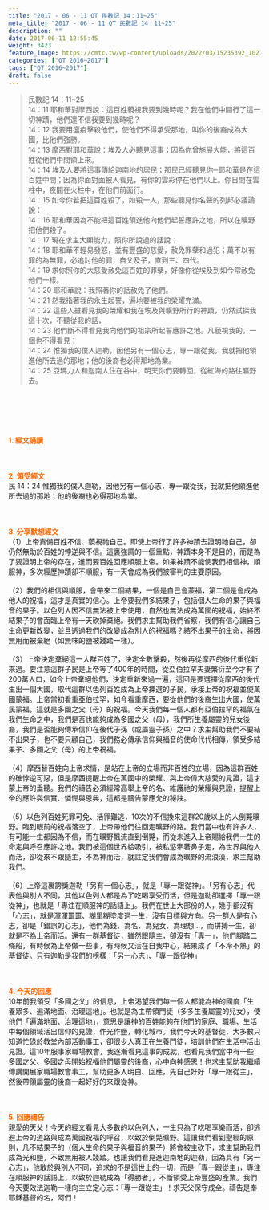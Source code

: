 ```yaml
---
title: "2017 - 06 - 11 QT 民數記 14：11~25"
meta_title: "2017 - 06 - 11 QT 民數記 14：11~25"
description: ""
date: 2017-06-11 12:55:45
weight: 3423
feature_image: https://cmtc.tw/wp-content/uploads/2022/03/15235392_10211799862337740_180693556567566654_o-1.webp
categories: ["QT 2016~2017"]
tags: ["QT 2016~2017"]
draft: false
---
```


<blockquote>民數記 14：11~25<br />
14：11 耶和華對摩西說：這百姓藐視我要到幾時呢？我在他們中間行了這一切神蹟，他們還不信我要到幾時呢？<br />
14：12 我要用瘟疫擊殺他們，使他們不得承受那地，叫你的後裔成為大國，比他們強勝。<br />
14：13 摩西對耶和華說：埃及人必聽見這事；因為你曾施展大能，將這百姓從他們中間領上來。<br />
14：14 埃及人要將這事傳給迦南地的居民；那民已經聽見你─耶和華是在這百姓中間；因為你面對面被人看見，有你的雲彩停在他們以上。你日間在雲柱中，夜間在火柱中，在他們前面行。<br />
14：15 如今你若把這百姓殺了，如殺一人，那些聽見你名聲的列邦必議論說：<br />
14：16 耶和華因為不能把這百姓領進他向他們起誓應許之地，所以在曠野把他們殺了。<br />
14：17 現在求主大顯能力，照你所說過的話說：<br />
14：18 耶和華不輕易發怒，並有豐盛的慈愛，赦免罪孽和過犯；萬不以有罪的為無罪，必追討他的罪，自父及子，直到三、四代。<br />
14：19 求你照你的大慈愛赦免這百姓的罪孽，好像你從埃及到如今常赦免他們一樣。<br />
14：20 耶和華說：我照著你的話赦免了他們。<br />
14：21 然我指著我的永生起誓，遍地要被我的榮耀充滿。<br />
14：22 這些人雖看見我的榮耀和我在埃及與曠野所行的神蹟，仍然試探我這十次，不聽從我的話，<br />
14：23 他們斷不得看見我向他們的祖宗所起誓應許之地。凡藐視我的，一個也不得看見；<br />
14：24 惟獨我的僕人迦勒，因他另有一個心志，專一跟從我，我就把他領進他所去過的那地；他的後裔也必得那地為業。<br />
14：25 亞瑪力人和迦南人住在谷中，明天你們要轉回，從紅海的路往曠野去。</blockquote><br />
&nbsp;<br />
<br />
&nbsp;<br />
<br />
<span style="color: #ff6600;"><strong>1. </strong><strong>經文誦讀</strong></span><br />
<br />
<span style="color: #ff6600;"><strong> </strong></span><br />
<br />
<span style="color: #ff6600;"><strong>2. </strong><strong>領受經文<br />
</strong></span>民 14：24 惟獨我的僕人迦勒，因他另有一個心志，專一跟從我，我就把他領進他所去過的那地；他的後裔也必得那地為業。<br />
<br />
&nbsp;<br />
<br />
<span style="color: #ff6600;"><strong>3. 分享默想經文<br />
</strong></span>（1）上帝責備百姓不信、藐視祂自己。即使上帝行了許多神蹟去證明祂自己，卻仍然無助於百姓的悖逆與不信。這裏強調的一個重點，神蹟本身不是目的，而是為了要證明上帝的存在，進而要百姓回應順服上帝。如果神蹟不能使我們相信神，順服神，多次經歷神蹟卻不順服，有一天會成為我們被審判的主要原因。<br />
<br />
（2）我們的相信與順服，會帶來二個結果，一個是自己會蒙福，第二個是會成為他人的祝福，這才是真實的信心。上帝要我們多結果子，包括個人生命的果子與福音的果子。以色列人因不信無法被上帝使用，自然也無法成為萬國的祝福，始終不結果子的會面臨上帝有一天砍掉棄絕。我們求主幫助我們省察，我們有信心讓自己生命更新改變，並且透過我們的改變成為別人的祝福嗎？結不出果子的生命，將因無用而被棄絕（如無味的鹽被踐踏一樣）。<br />
<br />
（3）上帝決定棄絕這一大群百姓了，決定全數擊殺，然後再從摩西的後代重從新來過。要注意這群子民是上帝等了400年的時間，從亞伯拉罕夫妻繁衍至今才有了200萬人口，如今上帝棄絕他們，決定重新來過一遍，這回是要選擇從摩西的後代生出一個大國，取代這群以色列百姓成為上帝揀選的子民，承接上帝的祝福並使萬國蒙福。上帝當初看重亞伯拉罕，如今看重摩西，要從他們的後裔生出大國，使萬民蒙福，這就是多國之父（母）的祝福。今天我們每一個人都有亞伯拉罕的福氣在我們生命之中，我們是否也能夠成為多國之父（母），我們所生養屬靈的兒女後裔，我們是否能夠傳承信仰在後代子孫（或屬靈子孫）之中？求主幫助我們不要結不出果子，也不要只顧自己，我們務必傳承信仰與福音的使命代代相傳，領受多結果子、多國之父（母）的上帝祝福。<br />
<br />
（4）摩西替百姓向上帝求情，是站在上帝的立場而非百姓的立場，因為這群百姓的確悖逆可惡，但是摩西提醒上帝在萬國中的榮耀、與上帝偉大慈愛的見證，這才蒙上帝的垂聽。我們的禱告必須經常高舉上帝的名、維護祂的榮耀與見證，提醒上帝的應許與信實、憐憫與恩典，這都是禱告蒙應允的秘訣。<br />
<br />
（5）以色列百姓死罪可免、活罪難逃，10次的不信換來這群20歲以上的人倒斃曠野。臨到眼前的祝福落空了，上帝帶他們往回走曠野的路。我們當中也有許多人，有可能一生都因為不信，而在曠野飄流直到倒斃，而從未進入上帝賜給我們一生的命定與呼召應許之地。我們被這個世界給吸引，被私慾牽著鼻子走，為世界與他人而活，卻從來不跟隨主，不為神而活，就註定我們會成為曠野的流浪漢，求主幫助我們。<br />
<br />
（6）上帝這裏誇獎迦勒「另有一個心志」，就是「專一跟從神」。「另有心志」代表他與別人不同，其他以色列人都是為了吃喝享受而活，但是迦勒卻選擇「專一跟從神」，也就是「專注在順服神的話語上」。我們在世上大部份的人，幾乎都沒有「心志」，就是渾渾噩噩、糊里糊塗度過一生，沒有目標與方向。另一群人是有心志，卻是「錯誤的心志」，他們為錢、為名、為兒女、為理想…，而拼搏一生，卻就是不為上帝而活。還有一群基督徒，雖然跟隨主，卻沒有「專一」，他們腳踏二條船，有時候為上帝做一些事，有時候又活在自我中心，結果成了「不冷不熱」的基督徒。只有迦勒是我們的榜樣：「另一心志」、「專一跟從神」<br />
<br />
&nbsp;<br />
<br />
<span style="color: #ff6600;"><strong>4. 今天的回應<br />
</strong></span>10年前我領受「多國之父」的信息，上帝渴望我們每一個人都能為神的國度「生養眾多、遍滿地面、治理這地」。也就是為主帶領門徒（多多生養屬靈的兒女），使他們「遍滿地面、治理這地」，意思是讓神的百姓能夠在他們的家庭、職場、生活中每個領域活出信仰的見證，作光作鹽，轉化城市。我們今天的基督徒，大多數只知道忙碌於教堂內部活動事工，卻很少人真正在生養門徒，培訓他們在生活中活出見證。這10年服事家職場教會，我逐漸看見這事的成就，也看見我們當中有一些多國之父、多國之母開始祝福他們屬靈的後裔，心中向神感恩！也求主幫助我繼續傳講開展家職場教會事工，幫助更多人明白、回應，先自己好好「專一跟從主」，然後帶領屬靈的後裔一起好好的來跟從神。<br />
<br />
&nbsp;<br />
<br />
<span style="color: #ff6600;"><strong>5. 回應禱告<br />
</strong></span>親愛的天父！今天的經文看見大多數的以色列人，一生只為了吃喝享樂而活，卻逃避上帝的道路與成為萬國祝福的呼召，以致於倒斃曠野。這讓我們看到聖經的原則，凡不結果子的（個人生命的果子與福音的果子）將會被主砍下，求主幫助我們成為光和鹽，不致無用被人踐踏。也讓我們看見進迦南地的迦勒，因為具有「另一心志」，他敢於與別人不同，追求的不是這世上的一切，而是「專一跟從主」，專注在順服神的話語上，以致於迦勒成為「得勝者」，不斷領受上帝豐盛的產業。我們今天要效法迦勒一樣向主立定心志：「專一跟從主」！求天父保守成全。禱告是奉耶穌基督的名，阿們！
        